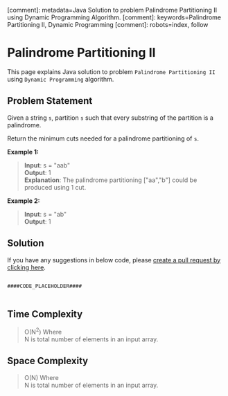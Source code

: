 [comment]: metadata=Java Solution to problem Palindrome Partitioning II using Dynamic Programming Algorithm.
[comment]: keywords=Palindrome Partitioning II, Dynamic Programming
[comment]: robots=index, follow


<h1>Palindrome Partitioning II</h1>
<p>
This page explains Java solution to problem <code class="inline">Palindrome Partitioning II</code> using <code class="inline">Dynamic Programming</code> algorithm.
</p>


<h2 class="heading">Problem Statement</h2>
<p>
Given a string <code class="inline">s</code>, partition <code class="inline">s</code> such that every substring of the partition is a palindrome.
</p>
<p>
Return the minimum cuts needed for a palindrome partitioning of <code class="inline">s</code>.
</p>

<b>Example 1:</b>
<blockquote>
<p>
<b>Input</b>: s = "aab" <br />
<b>Output</b>: 1 <br/>
<b>Explanation</b>: The palindrome partitioning ["aa","b"] could be produced using 1 cut.<br/>
</p>
</blockquote>

<b>Example 2:</b>
<blockquote>
<p>
<b>Input</b>: s = "ab"<br/>
<b>Output</b>: 1<br/>
</p>
</blockquote>


<h2 class="heading">Solution</h2>
If you have any suggestions in below code, please <a href="####LINK_PLACEHOLDER####" target="_blank" rel="noopener noreferrer" class="absolute">create a pull request by clicking here</a>.
<pre>
<code class="language-java">
####CODE_PLACEHOLDER####
</code>
</pre>


<h2 class="heading">Time Complexity</h2>
<blockquote>
<p>
O(N<sup>2</sup>) Where <br />
N is total number of elements in an input array.
</p>
</blockquote>


<h2 class="heading">Space Complexity</h2>
<blockquote>
<p>
O(N) Where <br />
N is total number of elements in an input array.
</p>
</blockquote>